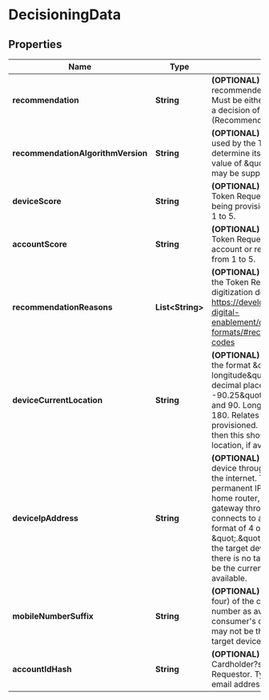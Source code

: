 

# DecisioningData


## Properties

Name | Type | Description | Notes
------------ | ------------- | ------------- | -------------
**recommendation** | **String** | **(OPTIONAL)** Digitization decision recommended by the Token Requestor. Must be either APPROVED (Recommend a decision of Approved), DECLINED (Recommend a decision of Decline).  |  [optional]
**recommendationAlgorithmVersion** | **String** | **(OPTIONAL)** Version of the algorithm used by the Token Requestor to determine its recommendation. Must be a value of \&quot;01\&quot;. Other values may be supported in the future.  |  [optional]
**deviceScore** | **String** | **(OPTIONAL)** Score assigned by the Token Requestor for the target device being provisioned. Must be a value from 1 to 5.  |  [optional]
**accountScore** | **String** | **(OPTIONAL)** Score assigned by the Token Requestor for the consumer account or relationship. Must be a value from 1 to 5.  |  [optional]
**recommendationReasons** | **List&lt;String&gt;** | **(OPTIONAL)** Code indicating the reasons the Token Requestor is suggesting the digitization decision.  See table here - https://developer.mastercard.com/mdes-digital-enablement/documentation/code-and-formats/#recommendation-reason-codes  |  [optional]
**deviceCurrentLocation** | **String** | **(OPTIONAL)** Latitude and longitude in the format \&quot;(sign) latitude, (sign) longitude\&quot; with a precision of 2 decimal places.  Ex - \&quot;38.63, -90.25\&quot;  Latitude is between -90 and 90.  Longitude between -180 and 180. Relates to the target device being provisioned. If there is no target device, then this should be the current consumer location, if available.  |  [optional]
**deviceIpAddress** | **String** | **(OPTIONAL)** The IP address of the device through which the device reaches the internet. This may be a temporary or permanent IP address assigned to a home router, or the IP address of a gateway through which the device connects to a network. IPv4 address format of 4 octets separated by \&quot;.\&quot; Ex - 127.0.0.1 Relates to the target device being provisioned. If there is no target device, then this should be the current consumer IP address, if available.  |  [optional]
**mobileNumberSuffix** | **String** | **(OPTIONAL)** The last few digits (typically four) of the consumer&#39;s mobile phone number as available on file or on the consumer&#39;s current device, which may or may not be the mobile number of the target device being provisioned.  |  [optional]
**accountIdHash** | **String** | **(OPTIONAL)** SHA-256 hash of the Cardholder?s account ID with the Token Requestor. Typically expected to be an email address.  |  [optional]



